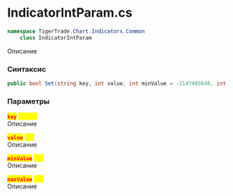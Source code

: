 
# IndicatorIntParam.cs
```csharp
namespace TigerTrade.Chart.Indicators.Common  
    class IndicatorIntParam
```

Описание

### Синтаксис
```csharp
public bool Set(string key, int value, int minValue = -2147483648, int maxValue = 2147483647)
```

### Параметры
<mark style="color:red;">**`key`**</mark> <mark style="color:yellow;">`string`</mark>  
 Описание  
  
<mark style="color:red;">**`value`**</mark> <mark style="color:yellow;">`int`</mark>  
 Описание  
  
<mark style="color:red;">**`minValue`**</mark> <mark style="color:yellow;">`int`</mark>  
 Описание  
  
<mark style="color:red;">**`maxValue`**</mark> <mark style="color:yellow;">`int`</mark>  
 Описание  
  

                    
                    